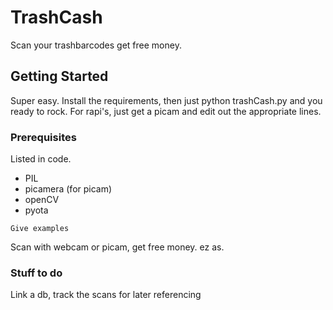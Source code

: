 # TrashCash

Scan your trashbarcodes get free money.

## Getting Started

Super easy. Install the requirements, then just python trashCash.py and you ready to rock. For rapi's, just get a picam and edit out the appropriate lines.

### Prerequisites

Listed in code.
  - PIL
  - picamera (for picam)
  - openCV
  - pyota

```
Give examples
```
Scan with webcam or picam, get free money. ez as.

### Stuff to do
Link a db, track the scans for later referencing
